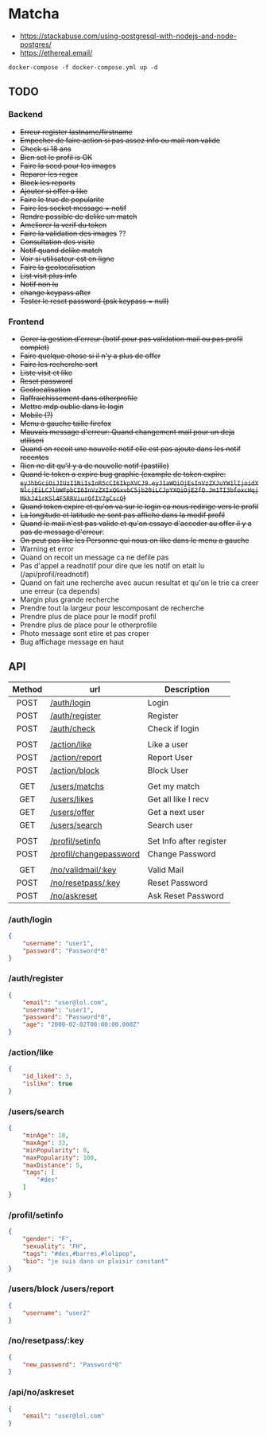 # Matcha

- https://stackabuse.com/using-postgresql-with-nodejs-and-node-postgres/
- https://ethereal.email/

```
docker-compose -f docker-compose.yml up -d
```

## TODO
### Backend
- ~~Erreur register lastname/firstname~~
- ~~Empecher de faire action si pas assez info ou mail non valide~~
- ~~Check si 18 ans~~
- ~~Bien set le profil is OK~~
- ~~Faire la seed pour les images~~
- ~~Reparer les regex~~
- ~~Block les reports~~
- ~~Ajouter si offer a like~~
- ~~Faire le truc de popularite~~
- ~~Faire les socket message + notif~~
- ~~Rendre possible de delike un match~~
- ~~Ameliorer la verif du token~~
- ~~Faire la validation des images~~ ??
- ~~Consultation des visite~~
- ~~Notif quand delike match~~
- ~~Voir si utilisateur est en ligne~~
- ~~Faire la geolocalisation~~
- ~~List visit plus info~~
- ~~Notif non lu~~
- ~~change keypass after~~
- ~~Tester le reset password (psk keypass = null)~~

### Frontend
- ~~Gerer la gestion d'erreur (botif pour pas validation mail ou pas profil complet)~~
- ~~Faire quelque chose si il n'y a plus de offer~~
- ~~Faire les recherche sort~~
- ~~Liste visit et like~~
- ~~Reset password~~
- ~~Geolocalisation~~
- ~~Raffraichissement dans otherprofile~~
- ~~Mettre mdp oublie dans le login~~
- ~~Mobile (?)~~
- ~~Menu a gauche taille firefox~~
- ~~Mauvais message d'erreur: Quand changement mail pour un deja utiliseri~~
- ~~Quand on recoit une nouvelle notif elle est pas ajoute dans les notif recentes~~
- ~~Rien ne dit qu'il y a de nouvelle notif (pastille)~~
- ~~Quand le token a expire bug graphic (example de token expire: `eyJhbGciOiJIUzI1NiIsInR5cCI6IkpXVCJ9.eyJ1aWQiOjEsInVzZXJuYW1lIjoidXNlcjEiLCJlbWFpbCI6InVzZXIxQGxvbC5jb20iLCJpYXQiOjE2fQ.Jm1TI3bfoxcHqjMkhJ41rKSl4F5RRViurQfIY7gCscQ`)~~
- ~~Quand token expire et qu'on va sur le login ca nous redirige vers le profil~~
- ~~La longitude et latitude ne sont pas affiche dans la modif profil~~
- ~~Quand le mail n'est pas valide et qu'on essaye d'acceder au offer il y a pas de message d'erreur~~:
- ~~On peut pas like les Personne qui nous on like dans le menu a gauche~~
- Warning et error
- Quand on recoit un message ca ne defile pas
- Pas d'appel a readnotif pour dire que les notif on etait lu (/api/profil/readnotif)
- Quand on fait une recherche avec aucun resultat et qu'on le trie ca creer une erreur (ca depends)
- Margin plus grande recherche
- Prendre tout la largeur pour lescomposant de recherche
- Prendre plus de place pour le modif profil
- Prendre plus de place pour le otherprofile
- Photo message sont etire et pas croper
- Bug affichage message en haut

## API
| Method | url                         | Description             |
|:------:|-----------------------------|-------------------------|
| POST   | [/auth/login            ]() | Login                   |
| POST   | [/auth/register         ]() | Register                |
| POST   | [/auth/check            ]() | Check if login          |
|        |                             |                         |
| POST   | [/action/like           ]() | Like a user             |
| POST   | [/action/report         ]() | Report User             |
| POST   | [/action/block          ]() | Block User              |
|        |                             |                         |
| GET    | [/users/matchs          ]() | Get my match            |
| GET    | [/users/likes           ]() | Get all like I recv     |
| GET    | [/users/offer           ]() | Get a next user         |
| GET    | [/users/search          ]() | Search user             |
|        |                             |                         |
| POST   | [/profil/setinfo        ]() | Set Info after register |
| POST   | [/profil/changepassword ]() | Change Password         |
|        |                             |                         |
| GET    | [/no/validmail/:key     ]() | Valid Mail              |
| POST   | [/no/resetpass/:key     ]() | Reset Password          |
| POST   | [/no/askreset           ]() | Ask Reset Password      |

### /auth/login
```json
{
    "username": "user1",
    "password": "Password*0"
}
```

### /auth/register
```json
{
    "email": "user@lol.com",
    "username": "user1",
    "password": "Password*0",
    "age": "2000-02-02T00:00:00.000Z"
}
```

### /action/like
```json
{
    "id_liked": 3,
    "islike": true
}
```

### /users/search
```json
{
    "minAge": 18,
    "maxAge": 33,
    "minPopularity": 0,
    "maxPopularity": 100,
    "maxDistance": 5,
    "tags": [
        "#des"
    ]
}
```

### /profil/setinfo
```json
{
    "gender": "F",
    "sexuality": "FH",
    "tags": "#des,#barres,#lolipop",
    "bio": "je suis dans un plaisir constant"
}
```

### /users/block /users/report
```json
{
    "username": "user2"
}
```

### /no/resetpass/:key
```json
{
    "new_password": "Password*0"
}
```

### /api/no/askreset
```json
{
    "email": "user@lol.com"
}
```
